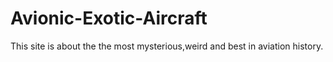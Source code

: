 # Avionic-Exotic-Aircraft
This site is about the the most mysterious,weird and best in aviation history.
